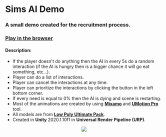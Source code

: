 # Sims AI Demo
### A small demo created for the recruitment process.

### <a href="https://oxygenium.itch.io/sims-ai-demo"><b>Play in the browser</b></a>

#### Description:
- If the player doesn't do anything then the AI in every 5s do a random interaction (if the AI is hungry then is a bigger chance it will go eat something, etc...).
- Player can do a list of interactions.
- Player can cancel the interactions at any time.
- Player can prioritize the interactions by clicking the button in the left bottom corner.
- If every need is equal to 0% then the AI is dying and scene is restarting.
- Most of the animations are created by using <a href="https://www.mixamo.com"><b>Mixamo</b></a> and <a href="https://assetstore.unity.com/packages/tools/animation/umotion-pro-animation-editor-95991"><b>UMotion Pro</b></a> tool.
- All models are from <a href="https://assetstore.unity.com/packages/3d/props/low-poly-ultimate-pack-54733"><b>Low Poly Ultimate Pack</b></a>.
- Created in **Unity** 2020.1.10f1 in **Universal Render Pipeline (URP)**.


<p align="center">
  <img src="https://i.imgur.com/vor9gnO.png">
</p>
